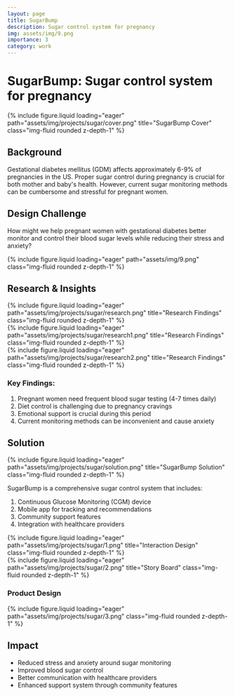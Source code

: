 ```yaml
---
layout: page
title: SugarBump
description: Sugar control system for pregnancy
img: assets/img/9.png
importance: 3
category: work
---
```


# SugarBump: Sugar control system for pregnancy

<div class="row">
    <div class="col-sm mt-3 mt-md-0">
        {% include figure.liquid loading="eager" path="assets/img/projects/sugar/cover.png" title="SugarBump Cover" class="img-fluid rounded z-depth-1" %}
    </div>
</div>

## Background

Gestational diabetes mellitus (GDM) affects approximately 6-9% of pregnancies in the US. Proper sugar control during pregnancy is crucial for both mother and baby's health. However, current sugar monitoring methods can be cumbersome and stressful for pregnant women.

## Design Challenge

How might we help pregnant women with gestational diabetes better monitor and control their blood sugar levels while reducing their stress and anxiety?

<div class="row">
    <div class="col-sm mt-3 mt-md-0">
        {% include figure.liquid loading="eager" path="assets/img/9.png" class="img-fluid rounded z-depth-1" %}
    </div>
</div>

## Research & Insights

<div class="row">
    <div class="col-sm mt-3 mt-md-0">
        {% include figure.liquid loading="eager" path="assets/img/projects/sugar/research.png" title="Research Findings" class="img-fluid rounded z-depth-1" %}
    </div>
</div>

<div class="row">
    <div class="col-sm mt-3 mt-md-0">
        {% include figure.liquid loading="eager" path="assets/img/projects/sugar/research1.png" title="Research Findings" class="img-fluid rounded z-depth-1" %}
    </div>
</div>

<div class="row">
    <div class="col-sm mt-3 mt-md-0">
        {% include figure.liquid loading="eager" path="assets/img/projects/sugar/research2.png" title="Research Findings" class="img-fluid rounded z-depth-1" %}
    </div>
</div>

### Key Findings:
1. Pregnant women need frequent blood sugar testing (4-7 times daily)
2. Diet control is challenging due to pregnancy cravings
3. Emotional support is crucial during this period
4. Current monitoring methods can be inconvenient and cause anxiety

## Solution

<div class="row">
    <div class="col-sm mt-3 mt-md-0">
        {% include figure.liquid loading="eager" path="assets/img/projects/sugar/solution.png" title="SugarBump Solution" class="img-fluid rounded z-depth-1" %}
    </div>
</div>

SugarBump is a comprehensive sugar control system that includes:
1. Continuous Glucose Monitoring (CGM) device
2. Mobile app for tracking and recommendations
3. Community support features
4. Integration with healthcare providers


<div class="row">
    <div class="col-sm mt-3 mt-md-0">
        {% include figure.liquid loading="eager" path="assets/img/projects/sugar/1.png" title="Interaction Design" class="img-fluid rounded z-depth-1" %}
    </div>
</div>

<div class="row">
    <div class="col-sm mt-3 mt-md-0">
        {% include figure.liquid loading="eager" path="assets/img/projects/sugar/2.png" title="Story Board" class="img-fluid rounded z-depth-1" %}
    </div>
</div>

### Product Design 
<div class="row">
    <div class="col-sm mt-3 mt-md-0">
        {% include figure.liquid loading="eager" path="assets/img/projects/sugar/3.png" class="img-fluid rounded z-depth-1" %}
    </div>
</div>

## Impact
- Reduced stress and anxiety around sugar monitoring
- Improved blood sugar control
- Better communication with healthcare providers
- Enhanced support system through community features
